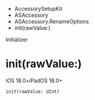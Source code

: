 

- AccessorySetupKit
- ASAccessory
- ASAccessory.RenameOptions
-  init(rawValue:) 

Initializer

# init(rawValue:)

iOS 18.0+iPadOS 18.0+

``` source
init(rawValue: UInt)
```

